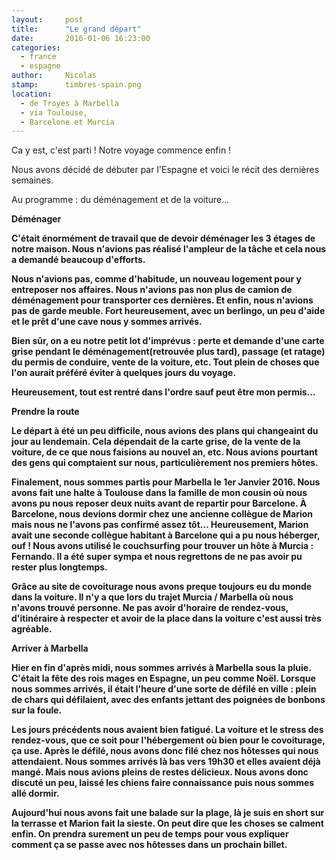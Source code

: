 ```yaml
---
layout:     post
title:      "Le grand départ"
date:       2016-01-06 16:23:00
categories:
  - france
  - espagne
author:     Nicolas
stamp:      timbres-spain.png
location:
  - de Troyes à Marbella
  - via Toulouse,
  - Barcelone et Murcia
---
```


Ca y est, c'est parti ! Notre voyage commence enfin !

Nous avons décidé de débuter par l'Espagne et voici le récit des dernières semaines.

Au programme : du déménagement et de la voiture...

<!--more-->

<b>Déménager<b/>

C'était énormément de travail que de devoir déménager les 3 étages de notre maison.
Nous n'avions pas réalisé l'ampleur de la tâche et cela nous a demandé beaucoup d'efforts.

Nous n'avions pas, comme d'habitude, un nouveau logement pour y entreposer nos affaires.
Nous n'avions pas non plus de camion de déménagement pour transporter ces dernières.
Et enfin, nous n'avions pas de garde meuble. Fort heureusement, avec un berlingo,
un peu d'aide et le prêt d'une cave nous y sommes arrivés.

Bien sûr, on a eu notre petit lot d'imprévus : perte et demande d'une carte grise pendant
le déménagement(retrouvée plus tard), passage (et ratage) du permis de conduire, vente de la voiture, etc.
Tout plein de choses que l'on aurait préféré éviter à quelques jours du voyage.

Heureusement, tout est rentré dans l'ordre sauf peut être mon permis...

<b>Prendre la route<b/>

Le départ à été un peu difficile, nous avions des plans qui changeaint du jour au lendemain.
Cela dépendait de la carte grise, de la vente de la voiture, de ce que nous faisions au nouvel an, etc.
Nous avions pourtant des gens qui comptaient sur nous, particulièrement nos premiers hôtes.

Finalement, nous sommes partis pour Marbella le 1er Janvier 2016. Nous avons fait une halte à Toulouse
dans la famille de mon cousin où nous avons pu nous reposer deux nuits avant de repartir pour Barcelone.
À Barcelone, nous devions dormir chez une ancienne collègue de Marion mais nous ne l'avons pas confirmé
assez tôt... Heureusement, Marion avait une seconde collègue habitant à Barcelone qui a pu nous héberger, ouf !
Nous avons utilisé le couchsurfing pour trouver un hôte à Murcia : Fernando. Il a été super sympa et nous
regrettons de ne pas avoir pu rester plus longtemps.

Grâce au site de covoiturage nous avons preque toujours eu du monde dans la voiture.
Il n'y a que lors du trajet Murcia / Marbella où nous n'avons trouvé personne.
Ne pas avoir d'horaire de rendez-vous, d'itinéraire à respecter
et avoir de la place dans la voiture c'est aussi très agréable.

<b>Arriver à Marbella</b>

Hier en fin d'après midi, nous sommes arrivés à Marbella sous la pluie. C'était la fête des rois mages
en Espagne, un peu comme Noël. Lorsque nous sommes arrivés, il était l'heure d'une sorte de défilé
en ville : plein de chars qui défilaient, avec des enfants jettant des poignées de bonbons sur la foule.

Les jours précédents nous avaient bien fatigué. La voiture et le stress des rendez-vous, que ce soit pour
l'hébergement où bien pour le covoiturage, ça use. Après le défilé, nous avons donc filé chez nos hôtesses
qui nous attendaient. Nous sommes arrivés là bas vers 19h30 et elles avaient déjà mangé. Mais nous avions
pleins de restes délicieux. Nous avons donc discuté un peu, laissé les chiens faire connaissance puis nous
sommes allé dormir.

Aujourd'hui nous avons fait une balade sur la plage, là je suis en short sur la terrasse et Marion fait la sieste.
On peut dire que les choses se calment enfin. On prendra surement un peu de temps pour vous expliquer
comment ça se passe avec nos hôtesses dans un prochain billet.
